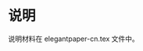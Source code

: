 <!-- Author: Dongsheng Deng -->
<!-- Email: ddswhu@outlook.com -->

# 说明

说明材料在 elegantpaper-cn.tex 文件中。
